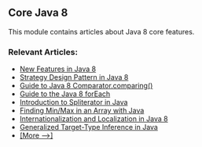 ## Core Java 8

This module contains articles about Java 8 core features.

### Relevant Articles: 
- [New Features in Java 8](https://www.baeldung.com/java-8-new-features)
- [Strategy Design Pattern in Java 8](https://www.baeldung.com/java-strategy-pattern)
- [Guide to Java 8 Comparator.comparing()](https://www.baeldung.com/java-8-comparator-comparing)
- [Guide to the Java 8 forEach](https://www.baeldung.com/foreach-java)
- [Introduction to Spliterator in Java](https://www.baeldung.com/java-spliterator)
- [Finding Min/Max in an Array with Java](https://www.baeldung.com/java-array-min-max)
- [Internationalization and Localization in Java 8](https://www.baeldung.com/java-8-localization)
- [Generalized Target-Type Inference in Java](https://www.baeldung.com/java-generalized-target-type-inference)
- [[More -->]](/core-java-modules/core-java-8-2)
